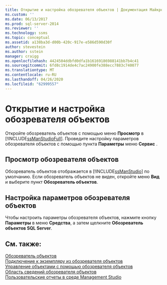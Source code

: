 ```yaml
---
title: Открытие и настройка обозревателя объектов | Документация Майкрософт
ms.custom: ''
ms.date: 06/13/2017
ms.prod: sql-server-2014
ms.reviewer: ''
ms.technology: ssms
ms.topic: conceptual
ms.assetid: a138ba3d-d00b-420c-917e-e586d590d30f
author: stevestein
ms.author: sstein
manager: craigg
ms.openlocfilehash: 4424504ddbfd0dfa1b16169186988141bb7b4c41
ms.sourcegitcommit: 6fd8c1914de4c7ac24900fe388ecc7883c740077
ms.translationtype: MT
ms.contentlocale: ru-RU
ms.lasthandoff: 04/26/2020
ms.locfileid: "62999557"
---
```

# <a name="open-and-configure-object-explorer"></a>Открытие и настройка обозревателя объектов
  Откройте обозреватель объектов с помощью меню **Просмотр** в [!INCLUDE[ssManStudioFull](../../includes/ssmanstudiofull-md.md)]. Проведите настройку параметров обозревателя объектов с помощью пункта **Параметры** меню **Сервис** .  
  
## <a name="viewing-object-explorer"></a>Просмотр обозревателя объектов  
 Обозреватель объектов отображается в [!INCLUDE[ssManStudio](../../includes/ssmanstudio-md.md)] по умолчанию. Если обозреватель объектов не виден, откройте меню **Вид** и выберите пункт **Обозреватель объектов**.  
  
## <a name="configuring-object-explorer-options"></a>Настройка параметров обозревателя объектов  
 Чтобы настроить параметры обозревателя объектов, нажмите кнопку **Параметры** в меню **Средства**, а затем щелкните **Обозреватель объектов SQL Server**.  
  
## <a name="see-also"></a>См. также:  
 [Обозреватель объектов](object-explorer.md)   
 [Подключение к экземпляру из обозревателя объектов](connect-to-an-instance-from-object-explorer.md)   
 [Управление объектами с помощью обозревателя объектов](manage-objects-by-using-object-explorer.md)   
 [Область сведений обозревателя объектов](object-explorer-details-pane.md)   
 [Пользовательские отчеты в среде Management Studio](custom-reports-in-management-studio.md)  
  
  
